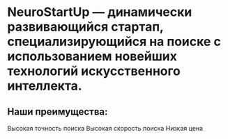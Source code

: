 # NeuroStartUp — динамически развивающийся стартап, специализирующийся на поиске с использованием новейших технологий искусственного интеллекта. 
## Наши преимущества:
Высокая точность поиска
Высокая скорость поиска
Низкая цена
